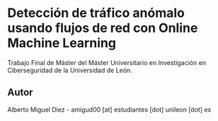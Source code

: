 # Detección de tráfico anómalo usando flujos de red con Online Machine Learning

Trabajo Final de Máster del Máster Universitario en Investigación en Ciberseguridad de la Universidad de León.

## Autor

Alberto Miguel Diez - amigud00 \[at\] estudiantes \[dot\] unileon \[dot\] es